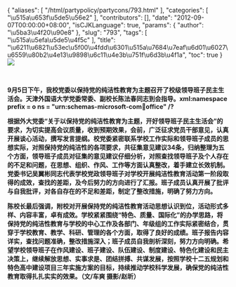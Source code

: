 {
    "aliases": [
        "/html/partypolicy/partycons/793.html"
    ],
    "categories": [
        "\u515a\u653f\u5de5\u56e2"
    ],
    "contributors": [],
    "date": "2012-09-07T00:00:00+08:00",
    "isCJKLanguage": true,
    "params": {
        "author": "\u5ba3\u4f20\u90e8"
    },
    "slug": "793",
    "tags": [
        "\u515a\u5efa\u5de5\u4f5c"
    ],
    "title": "\u6211\u6821\u53ec\u5f00\u4fdd\u6301\u515a\u7684\u7eaf\u6d01\u6027\u6559\u80b2\u4e13\u9898\u6c11\u4e3b\u751f\u6d3b\u4f1a",
    "toc": true
}
**![](https://cdn.tfls.online/mirror/full/98f8f6e807b96d3107efa883adbb2561a7895bbb.jpg)**

 

**9月5日下午，我校党委以保持党的纯洁性教育为主题召开了校级领导班子民主生活会。天津外国语大学党委常委、副校长陈法春同志到会指导。xml:namespace prefix = o ns = "urn:schemas-microsoft-com:office:office" /?**

**根据外大党委“关于以保持党的纯洁性教育为主题，开好领导班子民主生活会”的要求，为切实提高会议质量，收到预期效果，会前，广泛征求党员干部意见，认真开展谈心活动，撰写发言提纲。校党委紧密联系学校工作实际和领导班子成员的思想实际，对照保持党的纯洁性的各项要求，共征集意见建议34条，归纳整理为五个方面，领导班子成员对征集的意见建议仔细分析，对照查找领导班子及个人存在的不足和问题，在思想、组织、作风、工作等方面认真整改，着手建立长效机制。党委书记吴翼彬同志代表学校党政领导班子对学校开展纯洁性教育活动第一阶段取得的成效，查找的差距，及今后努力的方向进行了汇报。班子成员认真开展了批评与自我批评，对各自存在的不足和差距，制定了整改措施，明确了努力方向。**

**陈校长最后强调，附校对开展保持党的纯洁性教育活动思想认识到位，活动形式多样、内容丰富，卓有成效。学校紧紧围绕“特色、质量、国际化”的办学思路，将保持党的纯洁性教育与学校的中心工作及各部门、年级组的工作实际紧密结合，贯穿于学校教育、教学、科研、管理的各个方面，取得了良好的成绩。班子报告内容详实，查找问题准确，整改措施深入；班子成员自我剖析深刻，努力方向明确。希望学校领导班子在作风建设、班子建设、队伍建设、制度建设、特色化建设和民主决策上，继续解放思想、实事求是、团结拼搏、共谋发展，按照学校十二五规划和特色高中建设项目三年实施方案的目标，持续推动学校科学发展，确保党的纯洁性教育取得扎扎实实的效果。（文/车爽 摄影/赵昕）**

